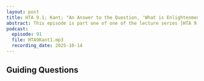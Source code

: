 ```yaml
---
layout: post
title: HTA 9.1; Kant; "An Answer to the Question, 'What is Enlightenment?'"; Part One
abstract: This episode is part one of one of the lecture series [HTA 9] on Immanuel Kant's "An Answer to the Question, 'What is Enlightenment?'"
podcast:
  episode: 91
  file: HTA9Kant1.mp3
  recording_date: 2025-10-14
---
```


## Guiding Questions
